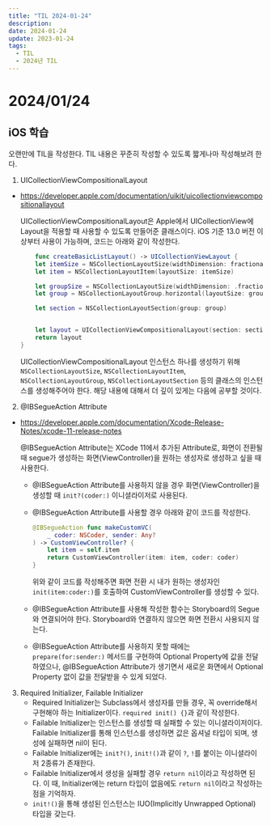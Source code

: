 ```yaml
---
title: "TIL 2024-01-24"
description:
date: 2024-01-24
update: 2023-01-24
tags:
  - TIL
  - 2024년 TIL
---
```


# 2024/01/24

## iOS 학습

오랜만에 TIL을 작성한다. TIL 내용은 꾸준히 작성할 수 있도록 짧게나마 작성해보려 한다.

1. UICollectionViewCompositionalLayout
- https://developer.apple.com/documentation/uikit/uicollectionviewcompositionallayout
    
    UICollectionViewCompositionalLayout은 Apple에서 UICollectionView에 Layout을 적용할 때 사용할 수 있도록 만들어준 클래스이다. iOS 기준 13.0 버전 이상부터 사용이 가능하며, 코드는 아래와 같이 작성한다.

    ``` swift
        func createBasicListLayout() -> UICollectionViewLayout { 
        let itemSize = NSCollectionLayoutSize(widthDimension: fractionalWidth(1.0), heightDimension: .fractionalHeight(1.0))
        let item = NSCollectionLayoutItem(layoutSize: itemSize)
    
        let groupSize = NSCollectionLayoutSize(widthDimension: .fractionalWidth(1.0), heightDimension: .absolute(44))    
        let group = NSCollectionLayoutGroup.horizontal(layoutSize: groupSize, subitems: [item])
    
        let section = NSCollectionLayoutSection(group: group)    


        let layout = UICollectionViewCompositionalLayout(section: section)
        return layout
    }
    ```
    UICollectionViewCompositionalLayout 인스턴스 하나를 생성하기 위해 `NSCollectionLayoutSize`, `NSCollectionLayoutItem`, `NSCollectionLayoutGroup`, `NSCollectionLayoutSection` 등의 클래스의 인스턴스를 생성해주어야 한다. 해당 내용에 대해서 더 깊이 있게는 다음에 공부할 것이다.

2. @IBSegueAction Attribute
- https://developer.apple.com/documentation/Xcode-Release-Notes/xcode-11-release-notes

    @IBSegueAction Attribute는 XCode 11에서 추가된 Attribute로, 화면이 전환될 때 segue가 생성하는 화면(ViewController)을 원하는 생성자로 생성하고 싶을 때 사용한다. 
    
    - @IBSegueAction Attribute를 사용하지 않을 경우 화면(ViewController)을 생성할 때 `init?(coder:)` 이니셜라이저로 사용된다.
    - @IBSegueAction Attribute를 사용할 경우 아래와 같이 코드를 작성한다.

        ```swift
        @IBSegueAction func makeCustomVC(
            _ coder: NSCoder, sender: Any?
        ) -> CustomViewController? {
            let item = self.item
            return CustomViewController(item: item, coder: coder)
        }
        ```

        위와 같이 코드를 작성해주면 화면 전환 시 내가 원하는 생성자인 `init(item:coder:)`를 호출하여 CustomViewController를 생성할 수 있다.

    - @IBSegueAction Attribute를 사용해 작성한 함수는 Storyboard의 Segue와 연결되어야 한다. Storyboard와 연결하지 않으면 화면 전환시 사용되지 않는다.
    - @IBSegueAction Attribute를 사용하지 못할 때에는 `prepare(for:sender:)` 메서드를 구현하여 Optional Property에 값을 전달하였으나, @IBSegueAction Attribute가 생기면서 새로운 화면에서 Optional Property 없이 값을 전달받을 수 있게 되었다.

3. Required Initializer, Failable Initializer
    - Required Initializer는 Subclass에서 생성자를 만들 경우, 꼭 override해서 구현해야 하는 Initializer이다. `required init() {}`과 같이 작성한다.
    - Failable Initializer는 인스턴스를 생성할 때 실패할 수 있는 이니셜라이저이다. Failable Initializer를 통해 인스턴스를 생성하면 값은 옵셔널 타입이 되며, 생성에 실패하면 nil이 된다.
    - Failable Initializer에는 `init?()`, `init!()`과 같이 `?`, `!`를 붙이는 이니셜라이저 2종류가 존재한다.
    - Failable Initializer에서 생성을 실패할 경우 `return nil`이라고 작성하면 된다. 이 때, Initializer에는 return 타입이 없음에도 `return nil`이라고 작성하는 점을 기억하자.
    - `init!()`을 통해 생성된 인스턴스는 IUO(Implicitly Unwrapped Optional) 타입을 갖는다.
